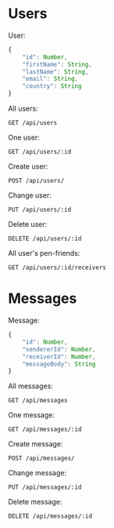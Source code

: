 # Users

User:

```js
{
    "id": Number,
    "firstName": String,
    "lastName": String,
    "email": String,
    "country": String
}
```

All users:

```
GET /api/users
```

One user:

```
GET /api/users/:id
```

Create user:

```
POST /api/users/
```

Change user:

```
PUT /api/users/:id
```

Delete user:

```
DELETE /api/users/:id
```

All user's pen-friends:

```
GET /api/users/:id/receivers
```

# Messages

Message:

```js
{
    "id": Number,
    "sendererId": Number,
    "receiverId": Number,
    "messageBody": String
}
```

All messages:

```
GET /api/messages
```

One message:

```
GET /api/messages/:id
```

Create message:

```
POST /api/messages/
```

Change message:

```
PUT /api/messages/:id
```

Delete message:

```
DELETE /api/messages/:id
```